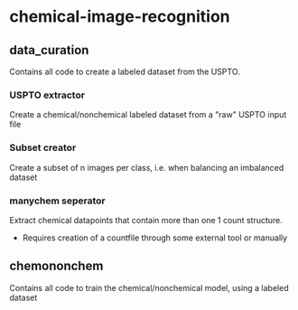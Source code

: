# chemical-image-recognition


## data_curation
Contains all code to create a labeled dataset from the USPTO.

### USPTO extractor
Create a chemical/nonchemical labeled dataset from a "raw" USPTO input file

### Subset creator
Create a subset of n images per class, i.e. when balancing an imbalanced dataset

### manychem seperator
Extract chemical datapoints that contain more than one 1 count structure.
* Requires creation of a countfile through some external tool or manually


## chemononchem
Contains all code to train the chemical/nonchemical model, using a labeled dataset